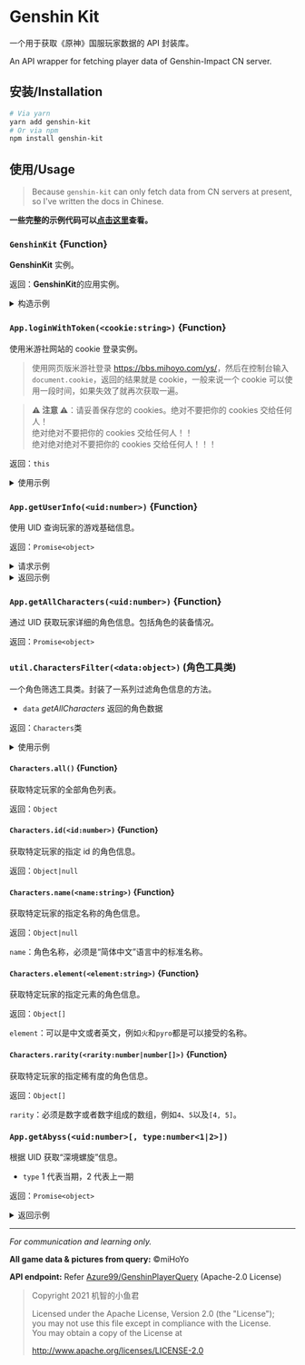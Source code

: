 # Genshin Kit

一个用于获取《原神》国服玩家数据的 API 封装库。

An API wrapper for fetching player data of Genshin-Impact CN server.

## 安装/Installation

```bash
# Via yarn
yarn add genshin-kit
# Or via npm
npm install genshin-kit
```

## 使用/Usage

> Because `genshin-kit` can only fetch data from CN servers at present, so I've written the docs in Chinese.

**一些完整的示例代码可以[点击这里](./demo)查看。**

### `GenshinKit` {Function}

**GenshinKit** 实例。

返回：**GenshinKit**的应用实例。

<details>
<summary>构造示例</summary>

```js
const { GenshinKit } = require('genshin-kit')
const App = new GenshinKit()
```

</details>

### `App.loginWithToken(<cookie:string>)` {Function}

使用米游社网站的 cookie 登录实例。

> 使用网页版米游社登录 <https://bbs.mihoyo.com/ys/>，然后在控制台输入 `document.cookie`，返回的结果就是 cookie，一般来说一个 cookie 可以使用一段时间，如果失效了就再次获取一遍。

> **⚠️ 注意 ⚠️**：请妥善保存您的 cookies。绝对不要把你的 cookies 交给任何人！<br>绝对绝对不要把你的 cookies 交给任何人！！<br>绝对绝对绝对不要把你的 cookies 交给任何人！！！

返回：`this`

<details>
<summary>使用示例</summary>

```js
App.loginWithToken(process.env.MHY_COOKIE)
```

</details>

### `App.getUserInfo(<uid:number>)` {Function}

使用 UID 查询玩家的游戏基础信息。

返回：`Promise<object>`

<details>
<summary>请求示例</summary>

```js
App.getUserInfo(100000001).then(console.log)
```

</details>

<details>
<summary>返回示例</summary>

```js
{
  role: null,
  // 玩家拥有的角色
  avatars: [
    {
      id: 10000007, // 角色 id
      image:
        'https://upload-bbs.mihoyo.com/game_record/genshin/character_icon/UI_AvatarIcon_PlayerGirl.png', // 头图
      name: '旅行者', // 角色名称
      element: 'Geo', // 元素
      fetter: 0, // 亲密度
      level: 1, // 等级
      rarity: 5 // 星级
    }
    // ...
  ],
  stats: {
    active_day_number: 0, // 活跃天数
    achievement_number: 0, // 成就达成数
    win_rate: 0, // ?
    anemoculus_number: 0, // 风神瞳
    geoculus_number: 0, // 岩神瞳
    avatar_number: 0, // 获得角色数
    way_point_number: 0, // 解锁传送点
    domain_number: 0, // 解锁秘境
    spiral_abyss: '1-1', // 深境螺旋
    precious_chest_number: 0, // 珍贵宝箱
    luxurious_chest_number: 0, // 华丽宝箱
    exquisite_chest_number: 0, // 精致宝箱
    common_chest_number: 0 // 普通宝箱
  },
  // 城市声望
  city_explorations: [
    {
      id: 1,
      level: 8, // 声望等级
      exploration_percentage: 1000, // 探索度
      icon:
        'https://upload-bbs.mihoyo.com/game_record/genshin/city_icon/UI_ChapterIcon_Mengde.png',
      name: '蒙德'
    },
    {
      id: 2,
      level: 8,
      exploration_percentage: 1000,
      icon:
        'https://upload-bbs.mihoyo.com/game_record/genshin/city_icon/UI_ChapterIcon_Liyue.png',
      name: '璃月'
    }
  ],
  // 世界探索
  world_explorations: [
    {
      level: 1, // 声望等级/供奉等级
      exploration_percentage: 1000, // 探索度
      icon:
        'https://upload-bbs.mihoyo.com/game_record/genshin/city_icon/UI_ChapterIcon_Dragonspine.png',
      name: '龙脊雪山',
      type: 'Offering' // Reputation 声望 / Offering 供奉
    },
    {
      level: 1,
      exploration_percentage: 1000,
      icon:
        'https://upload-bbs.mihoyo.com/game_record/genshin/city_icon/UI_ChapterIcon_Mengde.png',
      name: '蒙德',
      type: 'Reputation'
    },
    {
      level: 1,
      exploration_percentage: 1000,
      icon:
        'https://upload-bbs.mihoyo.com/game_record/genshin/city_icon/UI_ChapterIcon_Liyue.png',
      name: '璃月',
      type: 'Reputation'
    }
  ]
}
```

</details>

### `App.getAllCharacters(<uid:number>)` {Function}

通过 UID 获取玩家详细的角色信息。包括角色的装备情况。

返回：`Promise<object>`

### `util.CharactersFilter(<data:object>)` (角色工具类)

一个角色筛选工具类。封装了一系列过滤角色信息的方法。

- `data` _getAllCharacters_ 返回的角色数据

返回：`Characters`类

<details>
<summary>使用示例</summary>

```js
const { CharactersFilter } = require('genshin-kit').util
App.getAllCharacters(100000001).then(
  data => {
    const Filter = new CharactersFilter(data)
    // ...
  },
  err => console.error
)
```

</details>

#### `Characters.all()` {Function}

获取特定玩家的全部角色列表。

返回：`Object`

#### `Characters.id(<id:number>)` {Function}

获取特定玩家的指定 id 的角色信息。

返回：`Object|null`

#### `Characters.name(<name:string>)` {Function}

获取特定玩家的指定名称的角色信息。

返回：`Object|null`

`name`：角色名称，必须是“简体中文”语言中的标准名称。

#### `Characters.element(<element:string>)` {Function}

获取特定玩家的指定元素的角色信息。

返回：`Object[]`

`element`：可以是中文或者英文，例如`火`和`pyro`都是可以接受的名称。

#### `Characters.rarity(<rarity:number|number[]>)` {Function}

获取特定玩家的指定稀有度的角色信息。

返回：`Object[]`

`rarity`：必须是数字或者数字组成的数组，例如`4`、`5`以及`[4, 5]`。

### `App.getAbyss(<uid:number>[, type:number<1|2>])`

根据 UID 获取“深境螺旋”信息。

- `type` 1 代表当期，2 代表上一期

返回：`Promise<object>`

<details>
<summary>返回示例</summary>

```js
{
  schedule_id: 17,
  // 时间都是不带毫秒的，需要自行乘以1000
  start_time: '1614542400',
  end_time: '1615838399',
  total_battle_times: 0,
  total_win_times: 0,
  max_floor: '0-0',
  reveal_rank: [],
  defeat_rank: [],
  damage_rank: [],
  take_damage_rank: [],
  normal_skill_rank: [],
  energy_skill_rank: [],
  floors: [],
  total_star: 0,
  is_unlock: true
}
```

</details>

---

_For communication and learning only._

**All game data & pictures from query:** &copy;miHoYo

**API endpoint:** Refer [Azure99/GenshinPlayerQuery](https://github.com/Azure99/GenshinPlayerQuery) (Apache-2.0 License)

> Copyright 2021 机智的小鱼君
>
> Licensed under the Apache License, Version 2.0 (the "License");<br>
> you may not use this file except in compliance with the License.<br>
> You may obtain a copy of the License at
>
> http://www.apache.org/licenses/LICENSE-2.0
